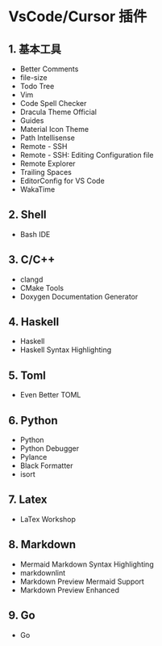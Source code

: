 # VsCode/Cursor 插件

## 1. 基本工具

+ Better Comments
+ file-size
+ Todo Tree
+ Vim
+ Code Spell Checker
+ Dracula Theme Official
+ Guides
+ Material Icon Theme
+ Path Intellisense
+ Remote - SSH
+ Remote - SSH: Editing Configuration file
+ Remote Explorer
+ Trailing Spaces
+ EditorConfig for VS Code
+ WakaTime

## 2. Shell

+ Bash IDE

## 3. C/C++

+ clangd
+ CMake Tools
+ Doxygen Documentation Generator

## 4. Haskell

+ Haskell
+ Haskell Syntax Highlighting

## 5. Toml

+ Even Better TOML

## 6. Python

+ Python
+ Python Debugger
+ Pylance
+ Black Formatter
+ isort

## 7. Latex

+ LaTex Workshop

## 8. Markdown

+ Mermaid Markdown Syntax Highlighting
+ markdownlint
+ Markdown Preview Mermaid Support
+ Markdown Preview Enhanced

## 9. Go

+ Go
